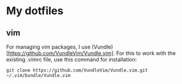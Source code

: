 # My dotfiles

## vim

For managing vim packages, I use (Vundle)[https://github.com/VundleVim/Vundle.vim]. For this to work with the existing .vimrc file, use this command for installation:

    git clone https://github.com/VundleVim/Vundle.vim.git ~/.vim/bundle/Vundle.vim
